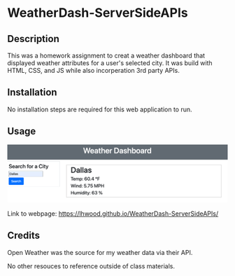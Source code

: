 # WeatherDash-ServerSideAPIs

## Description

This was a homework assignment to creat a weather dashboard that displayed weather attributes for a user's selected city. It was build with HTML, CSS, and JS while also incorperation 3rd party APIs.

## Installation

No installation steps are required for this web application to run.

## Usage

![screenshot](assets/images/Screenshot.png)

Link to webpage: https://lhwood.github.io/WeatherDash-ServerSideAPIs/

## Credits

Open Weather was the source for my weather data via their API.

No other resouces to reference outside of class materials.
